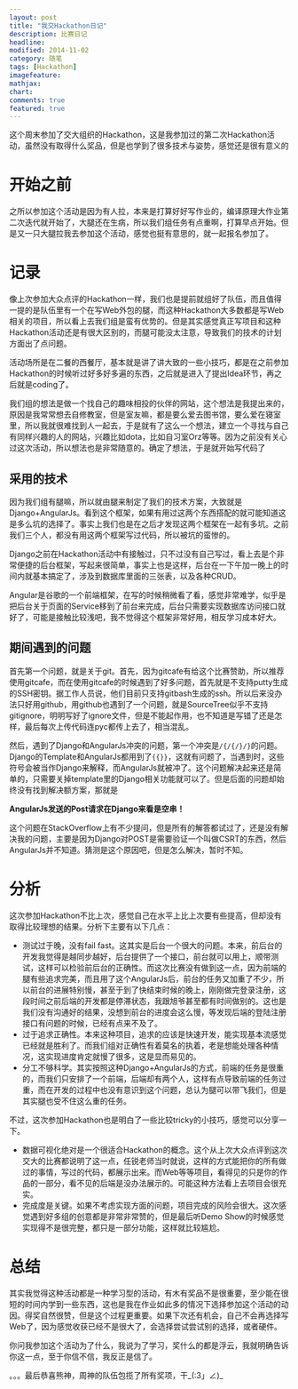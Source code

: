 ```yaml
---
layout: post
title: "我交Hackathon日记"
description: 比赛日记
headline: 
modified: 2014-11-02
category: 随笔
tags: [Hackathon]
imagefeature: 
mathjax: 
chart: 
comments: true
featured: true
---
```


这个周末参加了交大组织的Hackathon，这是我参加过的第二次Hackathon活动，虽然没有取得什么奖品，但是也学到了很多技术与姿势，感觉还是很有意义的

# 开始之前

之所以参加这个活动是因为有人拉，本来是打算好好写作业的，编译原理大作业第二次迭代就开始了，大腿还在生病，所以我们组任务有点重啊，打算早点开始。但是又一只大腿拉我去参加这个活动，感觉也挺有意思的，就一起报名参加了。

# 记录

像上次参加大众点评的Hackathon一样，我们也是提前就组好了队伍，而且值得一提的是队伍里有一个在写Web外包的腿，而这种Hackathon大多数都是写Web相关的项目，所以看上去我们组是蛮有优势的。但是其实感觉真正写项目和这种Hackathon活动还是有很大区别的，而腿可能没太注意，导致我们的技术的计划方面出了点问题。

活动场所是在二餐的西餐厅，基本就是讲了讲大致的一些小技巧，都是在之前参加Hackathon的时候听过好多好多遍的东西，之后就是进入了提出Idea环节，再之后就是coding了。

我们组的想法是做一个找自己的趣味相投的伙伴的网站，这个想法是我提出来的，原因是我常常想去自修教室，但是室友嘛，都是要么爱去图书馆，要么爱在寝室里，所以我就很难找到人一起去，于是就有了这么一个想法，建立一个寻找与自己有同样兴趣的人的网站，兴趣比如dota，比如自习室Orz等等。因为之前没有关心过这次活动，所以想法也是非常随意的。确定了想法，于是就开始写代码了

## 采用的技术

因为我们组有腿嘛，所以就由腿来制定了我们的技术方案，大致就是Django+AngularJs。看到这个框架，如果有用过这两个东西搭配的就可能知道这是多么坑的选择了。事实上我们也是在之后才发现这两个框架在一起有多坑。之前我们三个人，都没有用这两个框架写过代码，所以被坑的蛮惨的。

Django之前在Hackathon活动中有接触过，只不过没有自己写过，看上去是个非常便捷的后台框架，写起来很简单，事实上也是这样，后台在一下午加一晚上的时间内就基本搞定了，涉及到数据库里面的三张表，以及各种CRUD。

Angular是谷歌的一个前端框架，在写的时候稍微看了看，感觉非常难学，似乎是把后台关于页面的Service移到了前台来完成，后台只需要实现数据库访问接口就好了，可能是接触比较浅吧，我不觉得这个框架非常好用，相反学习成本好大。

## 期间遇到的问题

首先第一个问题，就是关于git。首先，因为gitcafe有给这个比赛赞助，所以推荐使用gitcafe，而在使用gitcafe的时候遇到了好多问题，首先就是不支持putty生成的SSH密钥。据工作人员说，他们目前只支持gitbash生成的ssh。所以后来没办法只好用github，用github也遇到了一个问题，就是SourceTree似乎不支持gitignore，明明写好了ignore文件，但是不能起作用，也不知道是写错了还是怎样，最后每次上传代码连pyc都传上去了，相当混乱。

然后，遇到了Django和AngularJs冲突的问题，第一个冲突是`/{/{/}/}`的问题。Django的Template和AngularJs都用到了`{{}}`，这就有问题了，当遇到时，这些符号会被当作Django来解释，而AngularJs就被冲了。这个问题解决起来还是简单的，只需要关掉template里的Django相关功能就可以了。但是后面的问题却始终没有找到解决额方案，那就是

**AngularJs发送的Post请求在Django来看是空串！**

这个问题在StackOverflow上有不少提问，但是所有的解答都试过了，还是没有解决我的问题，主要是因为Django对POST是需要验证一个叫做CSRT的东西，然后AngularJs并不知道。猜测是这个原因吧，但是怎么解决，暂时不知。

# 分析

这次参加Hackathon不比上次，感觉自己在水平上比上次要有些提高，但却没有取得比较理想的结果。分析下主要有以下几点：

- 测试过于晚，没有fail fast。这其实是后台一个很大的问题。本来，前后台的开发我觉得是越同步越好，后台提供了一个接口，前台就可以用上，顺带测试，这样可以检验前后台的正确性。而这次比赛没有做到这一点，因为前端的腿有些追求完美，而且用了这个AngularJs后，前台的任务又加重了不少，所以前台的进展特别慢，甚至于到了快结束时候的晚上，刚刚做完登录注册，这段时间之前后端的开发都是停滞状态，我跟旭爷甚至都有时间做别的。这也是我们没有沟通好的结果，没想到前台的进度会这么慢，等发现后端的登陆注册接口有问题的时候，已经有点来不及了。
- 过于追求正确性。本来这种项目，追求的应该是快速开发，能实现基本流感觉已经就是胜利了。而我们组对正确性有着莫名的执着，老是想能处理各种情况，这实现进度肯定就慢了很多，这是显而易见的。
- 分工不够科学。其实按照这种Django+AngularJs的方式，前端的任务是很重的，而我们只安排了一个前端，后端却有两个人，这样有点导致前端的任务过重，而在开发的过程中也没有意识到这个问题，总认为腿可以带飞我们，但是其实腿也受不住这么重的任务。

不过，这次参加Hackathon也是明白了一些比较tricky的小技巧，感觉可以分享一下。

- 数据可视化绝对是一个很适合Hackathon的概念。这个从上次大众点评到这次交大的比赛都说明了这一点，任锐老师当时就说，这样的方式能把你的所有做过的事情，写过的代码，都展示出来。而Web等等项目，看得见的只是你的作品的一部分，看不见的后端是没办法展示的。可能这种方法看上去项目会很充实。
- 完成度是关键。如果不考虑实现方面的问题，项目完成的风险会很大。这次感觉遇到好多组的创意都是非常非常赞的，但是最后听Demo Show的时候感觉实现得不是很完整，都只是一部分功能，这样就比较尴尬。


# 总结

其实我觉得这种活动都是一种学习型的活动，有木有奖品不是很重要，至少能在很短的时间内学到一些东西，这也是我在作业如此多的情况下选择参加这个活动的动因。得奖自然很赞，但是这个过程更重要。如果下次还有机会，自己不会再选择写Web了，因为感觉收获已经不是很大了，会选择尝试尝试别的选择，或者硬件。

你问我参加这个活动为了什么，我说为了学习，奖什么的都是浮云，我就明确告诉你这一点，至于你信不信，我反正是信了。

。。。最后恭喜熊神，周神的队伍包揽了所有奖项，干_(:3」∠)_